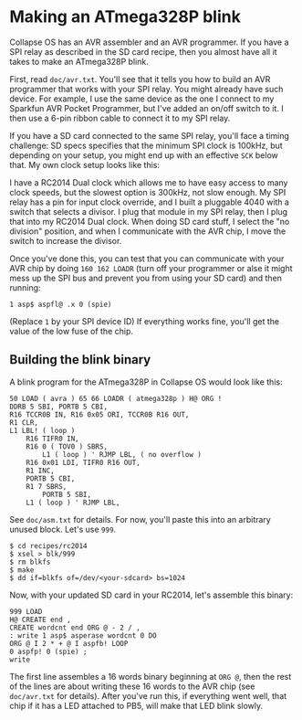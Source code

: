 # Making an ATmega328P blink

Collapse OS has an AVR assembler and an AVR programmer. If you
have a SPI relay as described in the SD card recipe, then you
almost have all it takes to make an ATmega328P blink.

First, read `doc/avr.txt`. You'll see that it tells you how to
build an AVR programmer that works with your SPI relay. You
might already have such device. For example, I use the same
device as the one I connect to my Sparkfun AVR Pocket
Programmer, but I've added an on/off switch to it. I then use
a 6-pin ribbon cable to connect it to my SPI relay.

If you have a SD card connected to the same SPI relay, you'll
face a timing challenge: SD specs specifies that the minimum
SPI clock is 100kHz, but depending on your setup, you might end
up with an effective `SCK` below that. My own clock setup looks
like this:

I have a RC2014 Dual clock which allows me to have easy access
to many clock speeds, but the slowest option is 300kHz, not
slow enough. My SPI relay has a pin for input clock override,
and I built a pluggable 4040 with a switch that selects a
divisor. I plug that module in my SPI relay, then I plug that
into my RC2014 Dual clock. When doing SD card stuff, I select
the "no division" position, and when I communicate with the
AVR chip, I move the switch to increase the divisor.

Once you've done this, you can test that you can communicate
with your AVR chip by doing `160 162 LOADR` (turn off your
programmer or alse it might mess up the SPI bus and prevent you
from using your SD card) and then running:

    1 asp$ aspfl@ .x 0 (spie)

(Replace `1` by your SPI device ID) If everything works fine,
you'll get the value of the low fuse of the chip.

## Building the blink binary

A blink program for the ATmega328P in Collapse OS would look
like this:

    50 LOAD ( avra ) 65 66 LOADR ( atmega328p ) H@ ORG !
    DDRB 5 SBI, PORTB 5 CBI,
    R16 TCCR0B IN, R16 0x05 ORI, TCCR0B R16 OUT,
    R1 CLR,
    L1 LBL! ( loop )
        R16 TIFR0 IN,
        R16 0 ( TOV0 ) SBRS,
            L1 ( loop ) ' RJMP LBL, ( no overflow )
        R16 0x01 LDI, TIFR0 R16 OUT,
        R1 INC,
        PORTB 5 CBI,
        R1 7 SBRS,
            PORTB 5 SBI,
        L1 ( loop ) ' RJMP LBL,

See `doc/asm.txt` for details. For now, you'll paste this into
an arbitrary unused block. Let's use `999`.

    $ cd recipes/rc2014
    $ xsel > blk/999
    $ rm blkfs
    $ make
    $ dd if=blkfs of=/dev/<your-sdcard> bs=1024

Now, with your updated SD card in your RC2014, let's assemble
this binary:

    999 LOAD
    H@ CREATE end ,
    CREATE wordcnt end ORG @ - 2 / ,
    : write 1 asp$ asperase wordcnt 0 DO
    ORG @ I 2 * + @ I aspfb! LOOP
    0 aspfp! 0 (spie) ;
    write

The first line assembles a 16 words binary beginning at `ORG @`,
then the rest of the lines are about writing these 16 words to
the AVR chip (see `doc/avr.txt` for details). After you've run
this, if everything went well, that chip if it has a LED
attached to PB5, will make that LED blink slowly.
